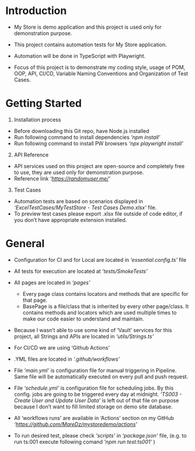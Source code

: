 # Introduction

- My Store is demo application and this project is used only for demonstration purpose.
- This project contains automation tests for My Store application.
- Automation will be done in TypeScript with Playwright.

- Focus of this project is to demonstrate my coding style, usage of POM, OOP, API, CI/CD, Variable Naming Conventions and Organization of Test Cases.



# Getting Started

1. Installation process 
- Before downloading this Git repo, have Node.js installed
- Run following command to install dependencies *‘npm install’*
- Run following command to install PW browsers *‘npx playwright install’*

2. API Reference
- API services used on this project are open-source and completely free to use, they are used only for demonstration purpose.
- Reference link *‘https://randomuser.me/'*

3. Test Cases
- Automation tests are based on scenarios displayed in *‘ExcelTestCases/MyTestStore - Test Cases Demo.xlsx’* file.
- To preview test cases please export .xlsx file outside of code editor, if you don’t have appropriate extension installed.



# General 

- Configuration for CI and for Local are located in *‘essential.config.ts’* file

- All tests for execution are located at *‘tests/SmokeTests’*

- All pages are located in *‘pages’*
  - Every page class contains locators and methods that are specific for that page.
  - BasePage is a file/class that is inherited by every other page/class. It contains methods and locators which are used multiple times to make our code easier to understand and maintain.

 - Because I wasn’t able to use some kind of ‘Vault’ services for this project, all Strings and APIs are located in *‘utils/Strings.ts’*

- For CI/CD we are using ‘Github Actions’
- .YML files are located in *‘.github/workflows’* 
- File *'main.yml'* is configuration file for manual triggering in Pipeline. Same file will be automatically executed on every pull and push request.
- File *‘schedule.yml’* is configuration file for scheduling jobs. By this config. jobs are going to be triggered every day at midnight. *‘TS003 - Create User and Update User Data’* is left out of that file on purpose because I don’t want to fill limited storage on demo site database. 
- All ‘workflows runs’ are available in ‘Actions’ section on my GitHub *‘https://github.com/MareDz/mystoredemo/actions'*

- To run desired test, please check *'scripts'* in *'package.json'* file, (e.g. to run ts:001 execute following comand *'npm run test:ts001'* )
